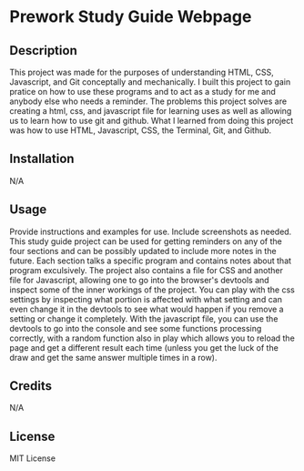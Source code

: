 # Prework Study Guide Webpage

## Description

This project was made for the purposes of understanding HTML, CSS, Javascript, and Git conceptally and mechanically.
I built this project to gain pratice on how to use these programs and to act as a study for me and anybody else who needs a reminder.
The problems this project solves are creating a html, css, and javascript file for learning uses as well as allowing us to learn how to use git and github.
What I learned from doing this project was how to use HTML, Javascript, CSS, the Terminal, Git, and Github.

## Installation

N/A

## Usage

Provide instructions and examples for use. Include screenshots as needed.
This study guide project can be used for getting reminders on any of the four sections and can be possibly updated to include more notes in the future. Each section talks a specific program and contains notes about that program exculsively.
The project also contains a file for CSS and another file for Javascript, allowing one to go into the browser's devtools and inspect some of the inner workings of the project. You can play with the css settings by inspecting what portion is affected with what setting and can even change it in the devtools to see what would happen if you remove a setting or change it completely. With the javascript file, you can use the devtools to go into the console and see some functions processing correctly, with a random function also in play which allows you to reload the page and get a different result each time (unless you get the luck of the draw and get the same answer multiple times in a row).

## Credits

N/A

## License

MIT License
